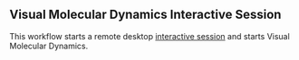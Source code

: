 ## Visual Molecular Dynamics Interactive Session
This workflow starts a remote desktop [interactive session](https://github.com/parallelworks/interactive_session/blob/main/README-v3.md) and starts Visual Molecular Dynamics.